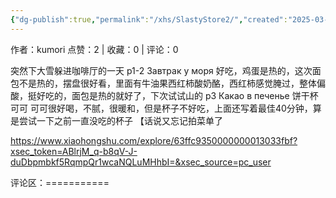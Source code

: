 ```yaml
---
{"dg-publish":true,"permalink":"/xhs/SlastyStore2/","created":"2025-03-17T22:30:43.158+08:00","updated":"2025-03-17T22:30:43.158+08:00"}
---
```


作者：kumori
点赞：2   |   收藏：0   |   评论：0

突然下大雪躲进咖啡厅的一天
p1-2 Завтрак у моря 好吃，鸡蛋是热的，这次面包不是热的，摆盘很好看，里面有牛油果西红柿酸奶酪，西红柿感觉腌过，整体偏酸，挺好吃的，面包是热的就好了，下次试试山的
p3 Какао в печенье 饼干杯可可 可可很好喝，不腻，很暖和，但是杯子不好吃，上面还写着最佳40分钟，算是尝试一下之前一直没吃的杯子
【话说又忘记拍菜单了

https://www.xiaohongshu.com/explore/63ffc9350000000013033fbf?xsec_token=ABlrjM_q-b8qV-J-duDbpmbkf5RqmpQr1wcaNQLuMHhbI=&xsec_source=pc_user

评论区：===========

